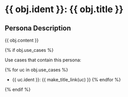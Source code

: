 # {{ obj.ident }}: {{ obj.title }}

## Persona Description

{{ obj.content }}

{% if obj.use_cases %}

Use cases that contain this persona:

{% for uc in obj.use_cases %}
* {{ uc.ident }}: {{ make_title_link(uc) }}
{% endfor %}

{% endif %}
